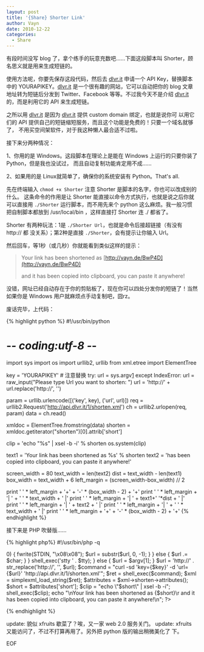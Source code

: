 ```yaml
---
layout: post
title: '{Share} Shorter Link'
author: Vayn
date: 2010-12-22
categories:
  - Share
---
```


有段时间没写 blog 了，拿个练手的玩意充数吧……下面这段脚本叫 Shorter，顾名思义就是用来生成短链的。

使用方法呢，你要先保存这段代码，然后去 [dlvr.it][1] 申请一个 API Key，替换脚本中的 YOURAPIKEY。[dlvr.it][1] 是一个很有趣的网站，它可以自动把你的 blog 文章地址转为短链后分发到 Twitter、Facebook 等等。不过我今天不是介绍 [dlvr.it][1] 的，而是利用它的 API 来生成短链。

之所以用 [dlvr.it][1] 是因为 [dlvr.it][1] 提供 custom domain 绑定，也就是说你可
以用它们的 API 提供自己的短链缩短服务，而且这个功能是免费的！只要一个域名就够了，
不用买空间架软件，对于我这种懒人最合适不过啦。

接下来分两种情况：

1、你用的是 Windows。这段脚本在理论上是能在 Windows 上运行的只要你装了 Python，但是我也没试过，
而且自动复制功能肯定用不成……

2、如果用的是 Linux就简单了，确保你的系统安装有 Python。That's all.

先在终端输入 `chmod +x Shorter` 注意 Shorter 是脚本的名字，你也可以改成别的什么。
这条命令的作用是让 Shorter 能直接以命令方式执行，也就是说之后你就可以直接用
`./Shorter` 运行脚本，而不用先来个 python 这么麻烦。我一般习惯把自制脚本都放到 /usr/local/bin ，这样直接打 Shorter 连 ./ 都省了。

Shorter 有两种玩法：1是 `./Shorter Url`，也就是命令后接超链接（有没有 http:// 都
没关系）；第2种是直接 `./Shorter`，会有提示让你输入 Url。

然后回车，等1秒（或几秒）你就能看到类似这样的提示：

>Your link has been shortened as [http://vayn.de/BwP4D](http://vayn.de/BwP4D)
>
>and it has been copied into clipboard, you can paste it anywhere!

没错，网址已经自动存在于你的剪贴板了，现在你可以四处分发你的短链了！当然如果你是 Windows 用户就麻烦点手动复制吧，囧rz。

废话完毕，上代码：

{% highlight python %}
#!/usr/bin/python
# -*- coding:utf-8 -*-
import sys
import os
import urllib2, urllib
from xml.etree import ElementTree

key = 'YOURAPIKEY' # 注意替换
try:
    url = sys.argv[1]
except IndexError:
    url = raw_input("Please type Url you want to shorten: ")
url = 'http://' + url.replace('http://', '')

param = urllib.urlencode([('key', key), ('url', url)])
req = urllib2.Request('http://api.dlvr.it/1/shorten.xml')
ch = urllib2.urlopen(req, param)
data = ch.read()

xmldoc = ElementTree.fromstring(data)
shorten = xmldoc.getiterator("shorten")[0].attrib['short']

clip = 'echo "%s" | xsel -b -i' % shorten
os.system(clip)

text1 = 'Your link has been shortened as %s' % shorten
text2 = 'has been copied into clipboard, you can paste it anywhere!'

screen_width = 80
text_width = len(text2)
dist = text_width - len(text1)
box_width = text_width + 6
left_margin = (screen_width-box_width) // 2

print ' ' * left_margin + '+'   + '-' * (box_width - 2) +   '+'
print ' ' * left_margin + '|  ' + ' ' * text_width      + '  |'
print ' ' * left_margin + '|  ' +       text1+' '*dist  + '  |'
print ' ' * left_margin + '|  ' +       text2           + '  |'
print ' ' * left_margin + '|  ' + ' ' * text_width      + '  |'
print ' ' * left_margin + '+'   + '-' * (box_width - 2) +   '+'
{% endhighlight %}

接下来是 PHP 吹替版……

{% highlight php%}
#!/usr/bin/php -q
<?php
$url = '';
$key = 'YOURAPIKEY';

if (!isset($argv[1])) {
    echo "Please type url you want to shorten: ";

    $tty = shell_exec('stty -g');
    shell_exec('stty icanon min 1 time 0');

    while (True) {
        $char = fgetc(STDIN);
        if ($char === "\n") {
            break;
        }
        elseif (ord($char) === 127) {
            if (strlen($url) > 0) {
                fwrite(STDIN, "\x08\x08");
                $url = substr($url, 0, -1);
            }
        }
        else {
            $url .= $char;
        }
    }
    shell_exec('stty ' . $tty);
}
else {
    $url = $argv[1];
}
$url = 'http://' . str_replace('http://', '', $url);

$command = "curl -sd 'key={$key}' -d 'url={$url}' 'http://api.dlvr.it/1/shorten.xml'";
$ret = shell_exec($command);

$xml = simplexml_load_string($ret);
$attributes = $xml->shorten->attributes();
$short = $attributes['short'];

$clip = "echo \"$short\" | xsel -b -i";
shell_exec($clip);

echo "\nYour link has been shortened as {$short}\r
and it has been copied into clipboard, you can paste it anywhere!\n";
?>
{% endhighlight %}

update: 貌似 xfruits 歇菜了？唉，又一家 web 2.0 服务关门。
update: xfruits 又能访问了，不过不打算再用了。另外把 python 版的输出稍微美化了
下。

EOF

[1]: http://dlvr.it

